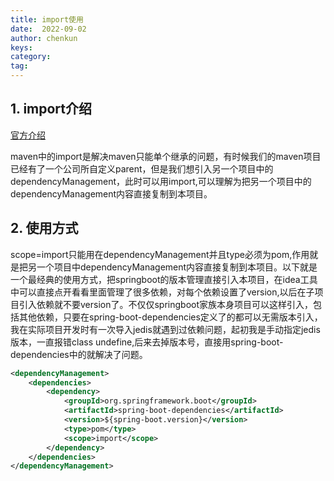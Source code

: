```yaml
---
title: import使用
date:  2022-09-02
author: chenkun
keys:
category:
tag:
---
```


## 1. import介绍

[官方介绍](https://maven.apache.org/guides/introduction/introduction-to-dependency-mechanism.html#Importing_Dependencies)

maven中的import是解决maven只能单个继承的问题，有时候我们的maven项目已经有了一个公司所自定义parent，但是我们想引入另一个项目中的dependencyManagement，此时可以用import,可以理解为把另一个项目中的dependencyManagement内容直接复制到本项目。

## 2. 使用方式

scope=import只能用在dependencyManagement并且type必须为pom,作用就是把另一个项目中dependencyManagement内容直接复制到本项目。以下就是一个最经典的使用方式，把springboot的版本管理直接引入本项目，在idea工具中可以直接点开看看里面管理了很多依赖，对每个依赖设置了version,以后在子项目引入依赖就不要version了。不仅仅springboot家族本身项目可以这样引入，包括其他依赖，只要在spring-boot-dependencies定义了的都可以无需版本引入，我在实际项目开发时有一次导入jedis就遇到过依赖问题，起初我是手动指定jedis版本，一直报错class undefine,后来去掉版本号，直接用spring-boot-dependencies中的就解决了问题。

```xml
<dependencyManagement>
    <dependencies>
        <dependency>
            <groupId>org.springframework.boot</groupId>
            <artifactId>spring-boot-dependencies</artifactId>
            <version>${spring-boot.version}</version>
            <type>pom</type>
            <scope>import</scope>
        </dependency>
    </dependencies>
</dependencyManagement>
```
